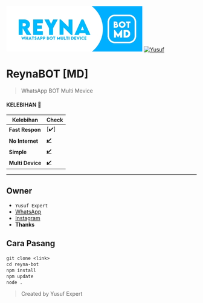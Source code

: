 <img src="ythumb.jpeg" alt="ReynaBOT">
<a href="https://github.com/avianz37"><img title="Yusuf" src="https://img.shields.io/badge/AUTHOR-Kanna-blue.svg?style=for-the-badge&logo=github"></a>
</p>

# ReynaBOT [MD]
> WhatsApp BOT Multi Mevice

#### KELEBIHAN 📍
| Kelebihan | Check |
|--------|--------|
| **Fast Respon** |[✔️] |
| **No Internet** |[✔️](https://github.com/kannachann) |
| **Simple** |[✔️](https://github.com/kannachann) |
| **Multi Device** |[✔️](https://github.com/kannachann) |
---------

## Owner
- `Yusuf Expert`
- [WhatsApp](wa.me/6283873115706)
- [Instagram](instagram.com/yusuf.expert)
- **Thanks**

## Cara Pasang
```
git clone <link>
cd reyna-bot
npm install
npm update
node .
```
> Created by Yusuf Expert
